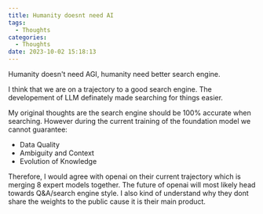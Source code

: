```yaml
---
title: Humanity doesnt need AI
tags:
  - Thoughts
categories:
  - Thoughts
date: 2023-10-02 15:18:13
---
```


Humanity doesn't need AGI, humanity need better search engine.

I think that we are on a trajectory to a good search engine. The developement of LLM definately made searching for things easier.

My original thoughts are the search engine should be 100% accurate when searching. However during the current training of the foundation model we cannot guarantee:
- Data Quality
- Ambiguity and Context
- Evolution of Knowledge

Therefore, I would agree with openai on their current trajectory which is merging 8 expert models together. The future of openai will most likely head towards Q&A/search engine style. I also kind of understand why they dont share the weights to the public cause it is their main product. 